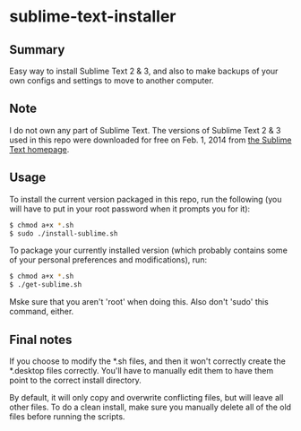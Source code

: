 sublime-text-installer
======================

Summary
-------

Easy way to install Sublime Text 2 &amp; 3, and also to make backups of your own configs and settings to move to another computer.

Note
----

I do not own any part of Sublime Text.  The versions of Sublime Text 2 &amp; 3 used in this repo were downloaded for free on Feb. 1, 2014 from <a href="http://www.sublimetext.com/">the Sublime Text homepage</a>.


Usage
-----

To install the current version packaged in this repo, run the following (you will have to put in your root password when it prompts you for it):

``` sh
$ chmod a+x *.sh
$ sudo ./install-sublime.sh
```

To package your currently installed version (which probably contains some of your personal preferences and modifications), run:

``` sh
$ chmod a+x *.sh
$ ./get-sublime.sh
```

Mske sure that you aren't 'root' when doing this.  Also don't 'sudo' this command, either.

Final notes
-----------

If you choose to modify the *.sh files, and then it won't correctly create the *.desktop files correctly.  You'll have to manually edit them to have them point to the correct install directory.

By default, it will only copy and overwrite conflicting files, but will leave all other files.  To do a clean install, make sure you manually delete all of the old files before running the scripts.
